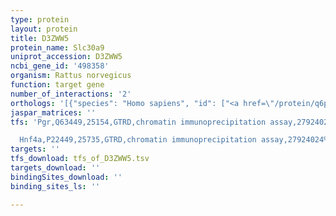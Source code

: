 ```yaml
---
type: protein
layout: protein
title: D3ZWW5
protein_name: Slc30a9
uniprot_accession: D3ZWW5
ncbi_gene_id: '498358'
organism: Rattus norvegicus
function: target gene
number_of_interactions: '2'
orthologs: '[{"species": "Homo sapiens", "id": ["<a href=\"/protein/q6pml9\">Q6PML9</a>"]}, {"species": "Danio rerio", "id": ["<a href=\"/protein/q5pqz3\">Q5PQZ3</a>"]}, {"species": "Mus musculus", "id": ["<a href=\"/protein/q5irj6\">Q5IRJ6</a>"]}, {"species": "Caenorhabditis elegans", "id": ["<a href=\"/protein/q3v5j4\">Q3V5J4</a>"]}, {"species": "Drosophila melanogaster", "id": ["A1Z936"]}]'
jaspar_matrices: ''
tfs: 'Pgr,Q63449,25154,GTRD,chromatin immunoprecipitation assay,27924024%5Buid%5D,No

  Hnf4a,P22449,25735,GTRD,chromatin immunoprecipitation assay,27924024%5Buid%5D,No'
targets: ''
tfs_download: tfs_of_D3ZWW5.tsv
targets_download: ''
bindingSites_download: ''
binding_sites_ls: ''

---
```

